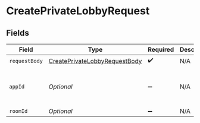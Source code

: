 # CreatePrivateLobbyRequest


## Fields

| Field                                                                                     | Type                                                                                      | Required                                                                                  | Description                                                                               | Example                                                                                   |
| ----------------------------------------------------------------------------------------- | ----------------------------------------------------------------------------------------- | ----------------------------------------------------------------------------------------- | ----------------------------------------------------------------------------------------- | ----------------------------------------------------------------------------------------- |
| `requestBody`                                                                             | [CreatePrivateLobbyRequestBody](../../models/operations/CreatePrivateLobbyRequestBody.md) | :heavy_check_mark:                                                                        | N/A                                                                                       |                                                                                           |
| `appId`                                                                                   | *Optional<String>*                                                                        | :heavy_minus_sign:                                                                        | N/A                                                                                       | app-af469a92-5b45-4565-b3c4-b79878de67d2                                                  |
| `roomId`                                                                                  | *Optional<String>*                                                                        | :heavy_minus_sign:                                                                        | N/A                                                                                       | 2swovpy1fnunu                                                                             |